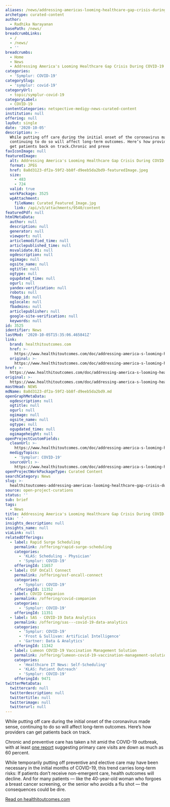 ```yaml
---
aliases: /news/addressing-americas-looming-healthcare-gap-crisis-during-covid-19
archetype: curated-content
author:
  - Radhika Narayanan
basePath: /news/
breadcrumbLinks:
  - /
  - /news/
  - ''
breadcrumbs:
  - Home
  - News
  - Addressing America's Looming Healthcare Gap Crisis During COVID-19
categories:
  - 'Symplur: COVID-19'
categorySlug:
  - 'symplur: covid-19'
categoryUrl:
  - topic/symplur-covid-19
categoryLabel:
  - COVID-19
contentCategories: netspective-medigy-news-curated-content
institution: null
offering: null
layOut: single
date: '2020-10-05'
description: >-
  While putting off care during the initial onset of the coronavirus made sense,
  continuing to do so will affect long-term outcomes. Here’s how providers can
  get patients back on track.Chronic and preve
favIconImage: null
featuredImage:
  alt: Addressing America's Looming Healthcare Gap Crisis During COVID-19
  format: JPEG
  href: 8a8d3123-df2a-59f2-bb8f-d9eeb5da2bd9-featuredImage.jpeg
  size:
    - 483
    - 724
  valid: true
  workPackage: 3525
  wpAttachment:
    fileName: Curated_Featured_Image.jpg
    link: /api/v3/attachments/9540/content
featuredPdf: null
htmlMetaData:
  author: null
  description: null
  generator: null
  viewport: null
  articlemodified_time: null
  articlepublished_time: null
  msvalidate.01: null
  ogdescription: null
  ogimage: null
  ogsite_name: null
  ogtitle: null
  ogtype: null
  ogupdated_time: null
  ogurl: null
  yandex-verification: null
  robots: null
  fbapp_id: null
  oglocale: null
  fbadmins: null
  articlepublisher: null
  google-site-verification: null
  keywords: null
id: 3525
identifier: News
lastMod: '2020-10-05T15:35:06.465841Z'
link:
  brand: healthitoutcomes.com
  href: >-
    https://www.healthitoutcomes.com/doc/addressing-america-s-looming-healthcare-gap-crisis-during-covid-0001
  original: >-
    https://www.healthitoutcomes.com/doc/addressing-america-s-looming-healthcare-gap-crisis-during-covid-0001
href: >-
  https://www.healthitoutcomes.com/doc/addressing-america-s-looming-healthcare-gap-crisis-during-covid-0001
original: >-
  https://www.healthitoutcomes.com/doc/addressing-america-s-looming-healthcare-gap-crisis-during-covid-0001
mastHead: NEWS
mdName: 8a8d3123-df2a-59f2-bb8f-d9eeb5da2bd9.md
openGraphMetaData:
  ogdescription: null
  ogtitle: null
  ogurl: null
  ogimage: null
  ogsite_name: null
  ogtype: null
  ogupdated_time: null
  ogimageheight: null
openProjectCustomFields:
  cleanUrl: >-
    https://www.healthitoutcomes.com/doc/addressing-america-s-looming-healthcare-gap-crisis-during-covid-0001
  medigyTopics:
    - 'Symplur: COVID-19'
  sourceUrl: >-
    https://www.healthitoutcomes.com/doc/addressing-america-s-looming-healthcare-gap-crisis-during-covid-0001
openProjectWorkPackageType: Curated Content
searchCategory: News
slug: >-
  healthitoutcomes-addressing-americas-looming-healthcare-gap-crisis-during-covid-19
source: open-project-curations
status: ''
sub: brief
tags:
  - News
title: Addressing America's Looming Healthcare Gap Crisis During COVID-19
via: ' '
insights_description: null
insights_name: null
viaLink: null
relatedOfferings:
  - label: Rapid Surge Scheduling
    permalink: /offering/rapid-surge-scheduling
    categories:
      - 'KLAS: Scheduling - Physician'
      - 'Symplur: COVID-19'
    offeringId: 11657
  - label: OSF OnCall Connect
    permalink: /offering/osf-oncall-connect
    categories:
      - 'Symplur: COVID-19'
    offeringId: 11352
  - label: COVID Companion
    permalink: /offering/covid-companion
    categories:
      - 'Symplur: COVID-19'
    offeringId: 11351
  - label: SAS - COVID-19 Data Analytics
    permalink: /offering/sas---covid-19-data-analytics
    categories:
      - 'Symplur: COVID-19'
      - 'Frost & Sullivan: Artificial Intelligence'
      - 'Gartner: Data & Analytics'
    offeringId: 11342
  - label: Lumeon COVID-19 Vaccination Management Solution
    permalink: /offering/lumeon-covid-19-vaccination-management-solution
    categories:
      - 'Healthcare IT News: Self-Scheduling'
      - 'KLAS: Patient Outreach'
      - 'Symplur: COVID-19'
    offeringId: 9471
twitterMetaData:
  twittercard: null
  twitterdescription: null
  twittertitle: null
  twitterimage: null
  twitterurl: null
---
```

<p>While putting off care during the initial onset of the coronavirus made sense, continuing to do so will affect long-term outcomes. Here’s how providers can get patients back on track.</p><p>Chronic and preventive care has taken a hit amid the COVID-19 outbreak, with at least <a href="https://www.commonwealthfund.org/publications/2020/apr/impact-covid-19-outpatient-visits">one report</a> suggesting primary care visits are down as much as 60 percent.</p><p>While temporarily putting off preventive and elective care may have been necessary in the initial months of COVID-19, this trend carries long-term risks: If patients don’t receive non-emergent care, health outcomes will decline. And for many patients — like the 40-year-old woman who forgoes a breast cancer screening, or the senior who avoids a flu shot — the consequences could be dire.</p><p><a href="https://www.healthitoutcomes.com/doc/addressing-america-s-looming-healthcare-gap-crisis-during-covid-0001">Read on healthitoutcomes.com</a></p>